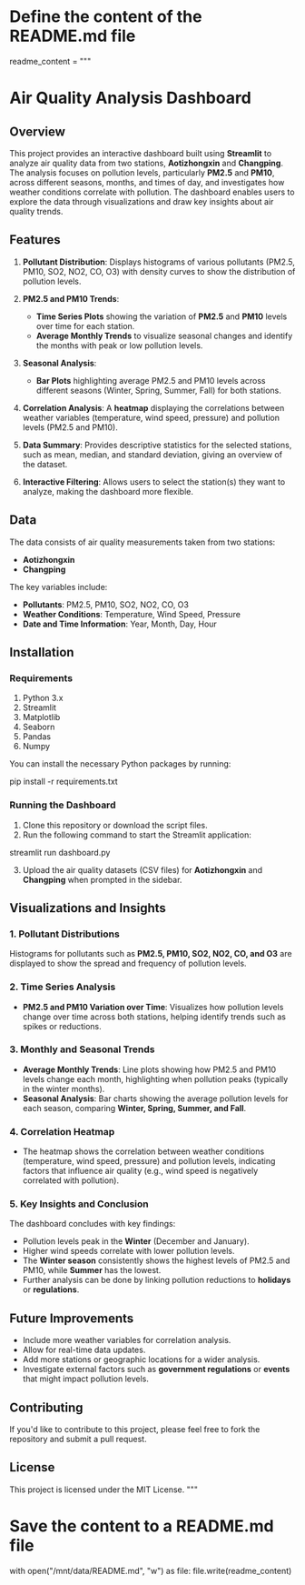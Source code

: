 # Define the content of the README.md file

readme_content = """

# Air Quality Analysis Dashboard

## Overview

This project provides an interactive dashboard built using **Streamlit** to analyze air quality data from two stations, **Aotizhongxin** and **Changping**. The analysis focuses on pollution levels, particularly **PM2.5** and **PM10**, across different seasons, months, and times of day, and investigates how weather conditions correlate with pollution. The dashboard enables users to explore the data through visualizations and draw key insights about air quality trends.

## Features

1. **Pollutant Distribution**: Displays histograms of various pollutants (PM2.5, PM10, SO2, NO2, CO, O3) with density curves to show the distribution of pollution levels.

2. **PM2.5 and PM10 Trends**:
   - **Time Series Plots** showing the variation of **PM2.5** and **PM10** levels over time for each station.
   - **Average Monthly Trends** to visualize seasonal changes and identify the months with peak or low pollution levels.

3. **Seasonal Analysis**:
   - **Bar Plots** highlighting average PM2.5 and PM10 levels across different seasons (Winter, Spring, Summer, Fall) for both stations.

4. **Correlation Analysis**: A **heatmap** displaying the correlations between weather variables (temperature, wind speed, pressure) and pollution levels (PM2.5 and PM10).

5. **Data Summary**: Provides descriptive statistics for the selected stations, such as mean, median, and standard deviation, giving an overview of the dataset.

6. **Interactive Filtering**: Allows users to select the station(s) they want to analyze, making the dashboard more flexible.

## Data

The data consists of air quality measurements taken from two stations:

- **Aotizhongxin**
- **Changping**

The key variables include:

- **Pollutants**: PM2.5, PM10, SO2, NO2, CO, O3
- **Weather Conditions**: Temperature, Wind Speed, Pressure
- **Date and Time Information**: Year, Month, Day, Hour

## Installation

### Requirements

1. Python 3.x
2. Streamlit
3. Matplotlib
4. Seaborn
5. Pandas
6. Numpy

You can install the necessary Python packages by running:

pip install -r requirements.txt

### Running the Dashboard

1. Clone this repository or download the script files.
2. Run the following command to start the Streamlit application:

streamlit run dashboard.py

3. Upload the air quality datasets (CSV files) for **Aotizhongxin** and **Changping** when prompted in the sidebar.

## Visualizations and Insights

### 1. Pollutant Distributions

Histograms for pollutants such as **PM2.5, PM10, SO2, NO2, CO, and O3** are displayed to show the spread and frequency of pollution levels.

### 2. Time Series Analysis

- **PM2.5 and PM10 Variation over Time**: Visualizes how pollution levels change over time across both stations, helping identify trends such as spikes or reductions.

### 3. Monthly and Seasonal Trends

- **Average Monthly Trends**: Line plots showing how PM2.5 and PM10 levels change each month, highlighting when pollution peaks (typically in the winter months).
- **Seasonal Analysis**: Bar charts showing the average pollution levels for each season, comparing **Winter, Spring, Summer, and Fall**.

### 4. Correlation Heatmap

- The heatmap shows the correlation between weather conditions (temperature, wind speed, pressure) and pollution levels, indicating factors that influence air quality (e.g., wind speed is negatively correlated with pollution).

### 5. Key Insights and Conclusion

The dashboard concludes with key findings:

- Pollution levels peak in the **Winter** (December and January).
- Higher wind speeds correlate with lower pollution levels.
- The **Winter season** consistently shows the highest levels of PM2.5 and PM10, while **Summer** has the lowest.
- Further analysis can be done by linking pollution reductions to **holidays** or **regulations**.

## Future Improvements

- Include more weather variables for correlation analysis.
- Allow for real-time data updates.
- Add more stations or geographic locations for a wider analysis.
- Investigate external factors such as **government regulations** or **events** that might impact pollution levels.

## Contributing

If you'd like to contribute to this project, please feel free to fork the repository and submit a pull request.

## License

This project is licensed under the MIT License.
"""

# Save the content to a README.md file

with open("/mnt/data/README.md", "w") as file:
    file.write(readme_content)
